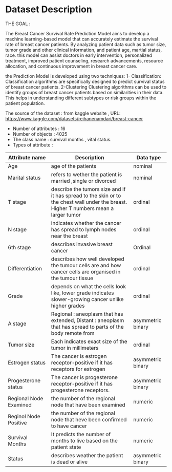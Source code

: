 # Dataset Description
THE GOAL :

The Breast Cancer Survival Rate Prediction Model aims to develop a machine learning-based model that can accurately estimate the survival rate of breast cancer patients. By analyzing patient data such as tumor size, tumor grade and other clinical information, and patient age, martial status, race. this model can assist doctors in early intervention, personalized treatment, improved patient counseling, research advancements, resource allocation, and continuous improvement in breast cancer care.

the Prediction Model is developed using two techniques: 
1- Classification:
Classification algorithms are specifically designed to predict survival status of breast cancer patients.
2-Clustering 
Clustering algorithms can be used to identify groups of breast cancer patients based on similarities in their data. This helps in understanding different subtypes or risk groups within the patient population.

The source of the dataset : from kaggle website , URL:
https://www.kaggle.com/datasets/reihanenamdari/breast-cancer

- Number of attributes : 16
- Number of objects : 4025 
- The class name : survival months , vital status.
- Types of attribute :


| Attribute name | Description | Data type |
|----------------|--------------|---------------|
| Age | age of the patients | nominal|
| Marital status | refers to wether the patient is married ,single or divorced | nominal |
| T stage | describe the tumors size and if it has spread to the skin or to the chest wall under the breast. Higher T numbers mean a larger tumor | ordinal |
| N stage | indicates whether the cancer has spread to lymph nodes near the breast | ordinal |
| 6th stage | describes invasive breast cancer | Ordinal |
| Differentiation |describes how well developed the tumour cells are and how cancer cells are organised in the tumour tissue | ordinal |
| Grade | depends on what the cells look like, lower grade indicates slower-growing cancer unlike higher grades | ordinal |
| A stage | Regional : aneoplasm that has extended, Distant : aneoplasm that has spread to parts of the body remote from | asymmetric binary |
| Tumor size | Each indicates exact size of the tumor in millimeters  | ordinal |
| Estrogen status | The cancer is estrogen receptor-positive if it has receptors for estrogen  | asymmetric binary |
| Progesterone status | The cancer is progesterone receptor-positive if it has progesterone receptors. | asymmetric binary |
| Regional Node Examined | the number of the regional node that have been examined |numeric  |
| Reginol Node Positive | the number of the regional node that heve been confirmed to have cancer |numeric |
| Survival Months | It predicts the number of months to live based on the patient state | numeric |
| Status |  describes weather the patient is dead or alive | asymmetric binary |





```R

```


```R

```
